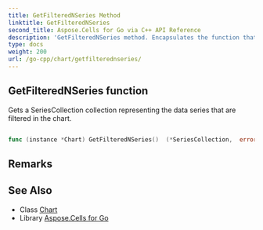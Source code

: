```yaml
---
title: GetFilteredNSeries Method 
linktitle: GetFilteredNSeries
second_title: Aspose.Cells for Go via C++ API Reference
description: 'GetFilteredNSeries method. Encapsulates the function that represents getfilterednseries in Go.'
type: docs
weight: 200
url: /go-cpp/chart/getfilterednseries/
---
```


## GetFilteredNSeries function

Gets a SeriesCollection collection representing the data series that are filtered in the chart.

```go

func (instance *Chart) GetFilteredNSeries()  (*SeriesCollection,  error) 

```

## Remarks


## See Also

* Class [Chart](../)
* Library [Aspose.Cells for Go](../../)
